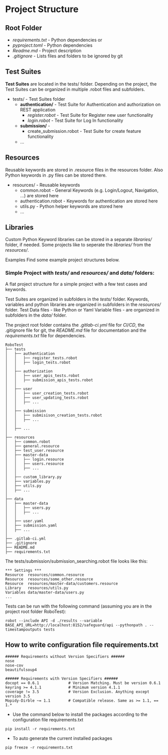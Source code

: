 # Project Structure
## Root Folder

- _requirements.txt_ - Python dependencies or
- _pyproject.toml_ - Python dependencies
- _Readme.md_ - Project description 
- _.gitignore_ - Lists files and folders to be ignored by git

## Test Suites
**Test Suites** are located in the tests/ folder.
Depending on the project, the Test Suites can be organized in multiple .robot files and subfolders.

- tests/ - Test Suites folder
  - **authentication/** - Test Suite for Authentication and authorization on REST application
    - _register.robot_ - Test Suite for Register new user functionality
    - _login.robot_ - Test Suite for Log In functionality
  - **submission/** - 
    - create_submission.robot - Test Suite for create feature functionality
  - ...

## Resources
Reusable keywords are stored in .resource files in the resources folder.
Also Python keywords in .py files can be stored there.

- resources/ - Reusable keywords
  - common.robot - General Keywords (e.g. Login/Logout, Navigation, ...) are stored here
  - authentication.robot - Keywords for authentication are stored here
  - utils.py - Python helper keywords are stored here
  - ...

## Libraries
Custom Python Keyword libraries can be stored in a separate _libraries/_ folder, if needed.
Some projects like to seperate the _libraries/_ from the _resources/_.

Examples
Find some example project structures below.

### Simple Project with _tests/_ and _resources/_ and _data/_ folders:
A flat project structure for a simple project with a few test cases and keywords.

Test Suites are organized in subfolders in the _tests/_ folder. Keywords, variables and python libraries are organized in subfolders in the _resources/_ folder. Test Data files - like Python or Yaml Variable files - are organized in subfolders in the _data/_ folder.

The project root folder contains the _.gitlab-ci.yml_ file for _CI/CD_, the .gitignore file for git, the _README.md_ file for documentation and the _requirements.txt_ file for dependencies.

```
RoboTest
├── tests
│   ├── authentication
│   │   ├── register_tests.robot
│   │   ├── login_tests.robot
│   │   
│   ├── authorization
│   │   ├── user_apis_tests.robot
│   │   ├── submission_apis_tests.robot
│   │   
│   ├── user
│   │   ├── user_creation_tests.robot
│   │   ├── user_updating_tests.robot
│   │   ├── ...
│   │   
│   ├── submission
│   │   ├── submisison_creation_tests.robot
│   │   ├── ...
│   │   
│   ├── ...
│   
├── resources
│   ├── common.robot
│   ├── general.resource
│   ├── test_user.resource
│   ├── master-data
│   │   ├── login.resource
│   │   ├── users.resource
│   │   ├── ...
│   │   
│   ├── custom_library.py
│   ├── variables.py
│   ├── utils.py
│   ├── ...
│
├── data
│   ├── master-data
│   │   ├── users.py
│   │   ├── ...
│   │
│   ├── user.yaml
│   ├── submission.yaml
│   ├── ...
│
├── .gitlab-ci.yml
├── .gitignore
├── README.md
├── requirements.txt
```
The tests/submission/submission_searching.robot file looks like this:

```robotframework
*** Settings ***
Resource  resources/common.resource
Resource  resources/some_other.resource
Resource  resources/master-data/customers.resource
Library   resources/utils.py
Variables data/master-data/users.py
...
```

Tests can be run with the following command (assuming you are in the project root folder RoboTest):
```commandline
robot --include API -d ./results --variable BASE_API_URL=http://localhost:8152/safeguard/api --pythonpath . --timestampoutputs tests
```

## How to write configuration file requirements.txt
```text
###### Requirements without Version Specifiers ######
nose
nose-cov
beautifulsoup4

###### Requirements with Version Specifiers ######
docopt == 0.6.1             # Version Matching. Must be version 0.6.1
keyring >= 4.1.1            # Minimum version 4.1.1
coverage != 3.5             # Version Exclusion. Anything except version 3.5
Mopidy-Dirble ~= 1.1        # Compatible release. Same as >= 1.1, == 1.*
```
- Use the command below to install the packages according to the configuration file requirements.txt
```commandline
pip install -r requirements.txt
```
- To auto generate the current installed packages
```commandline
pip freeze -r requirements.txt
```